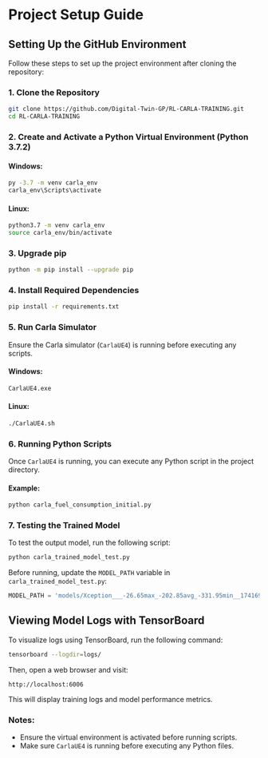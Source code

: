 # Project Setup Guide

## Setting Up the GitHub Environment

Follow these steps to set up the project environment after cloning the repository:

### 1. Clone the Repository

```sh
git clone https://github.com/Digital-Twin-GP/RL-CARLA-TRAINING.git
cd RL-CARLA-TRAINING
```

### 2. Create and Activate a Python Virtual Environment (Python 3.7.2)

#### Windows:
```sh
py -3.7 -m venv carla_env
carla_env\Scripts\activate
```

#### Linux:
```sh
python3.7 -m venv carla_env
source carla_env/bin/activate
```

### 3. Upgrade pip

```sh
python -m pip install --upgrade pip
```

### 4. Install Required Dependencies

```sh
pip install -r requirements.txt
```

### 5. Run Carla Simulator

Ensure the Carla simulator (`CarlaUE4`) is running before executing any scripts.

#### Windows:
```sh
CarlaUE4.exe
```

#### Linux:
```sh
./CarlaUE4.sh
```

### 6. Running Python Scripts

Once `CarlaUE4` is running, you can execute any Python script in the project directory.

#### Example:
```sh
python carla_fuel_consumption_initial.py
```

### 7. Testing the Trained Model

To test the output model, run the following script:
```sh
python carla_trained_model_test.py
```
Before running, update the `MODEL_PATH` variable in `carla_trained_model_test.py`:
```python
MODEL_PATH = 'models/Xception___-26.65max_-202.85avg_-331.95min__1741692714.model'  # Update with your model name
```

## Viewing Model Logs with TensorBoard

To visualize logs using TensorBoard, run the following command:

```sh
tensorboard --logdir=logs/
```

Then, open a web browser and visit:

```
http://localhost:6006
```

This will display training logs and model performance metrics.

### Notes:
- Ensure the virtual environment is activated before running scripts.
- Make sure `CarlaUE4` is running before executing any Python files.